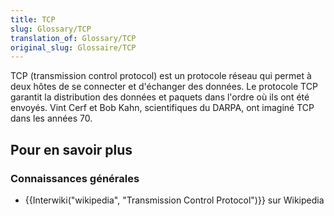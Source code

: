 ```yaml
---
title: TCP
slug: Glossary/TCP
translation_of: Glossary/TCP
original_slug: Glossaire/TCP
---
```

TCP (transmission control protocol) est un protocole réseau qui permet à deux hôtes de se connecter et d'échanger des données. Le protocole TCP garantit la distribution des données et paquets dans l'ordre où ils ont été envoyés. Vint Cerf et Bob Kahn, scientifiques du DARPA, ont imaginé TCP dans les années 70.

## Pour en savoir plus

### Connaissances générales

- {{Interwiki("wikipedia", "Transmission Control Protocol")}} sur Wikipedia
